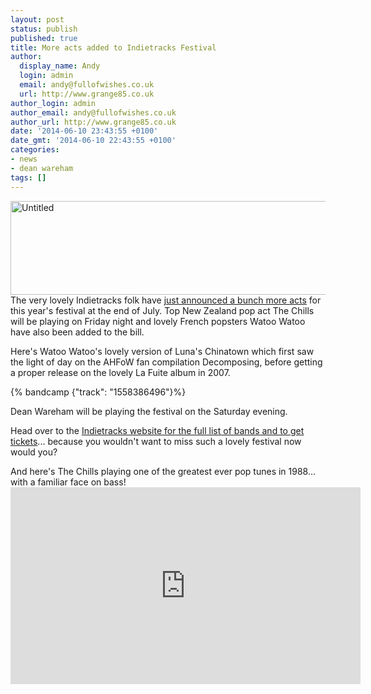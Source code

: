 ```yaml
---
layout: post
status: publish
published: true
title: More acts added to Indietracks Festival
author:
  display_name: Andy
  login: admin
  email: andy@fullofwishes.co.uk
  url: http://www.grange85.co.uk
author_login: admin
author_email: andy@fullofwishes.co.uk
author_url: http://www.grange85.co.uk
date: '2014-06-10 23:43:55 +0100'
date_gmt: '2014-06-10 22:43:55 +0100'
categories:
- news
- dean wareham
tags: []
---
```

<p><a href="https://www.flickr.com/photos/acb/9399364213" title="Untitled by acb, on Flickr"><img src="https://farm3.staticflickr.com/2884/9399364213_55890ca91a_z.jpg" width="640" height="150" class="aligncenter" alt="Untitled"></a><br />
The very lovely Indietracks folk have <a href="http://www.indietracks.co.uk/the-chills-and-the-proper-ornaments-join-indietracks-2014/">just announced a bunch more acts</a> for this year's festival at the end of July. Top New Zealand pop act The Chills will be playing on Friday night and lovely French popsters Watoo Watoo have also been added to the bill.</p>
<p>Here's Watoo Watoo's lovely version of Luna's Chinatown which first saw the light of day on the AHFoW fan compilation Decomposing, before getting a proper release on the lovely La Fuite album in 2007.</p>
{% bandcamp {"track": "1558386496"}%}
<p>Dean Wareham will be playing the festival on the Saturday evening.</p>
<p>Head over to the <a href="http://www.indietracks.co.uk/">Indietracks website for the full list of bands and to get tickets</a>... because you wouldn't want to miss such a lovely festival now would you?</p>
<p>And here's The Chills playing one of the greatest ever pop tunes in 1988... with a familiar face on bass!<br />
<iframe width="560" height="315" src="https://www.youtube.com/embed/1ceMMz_XtLc" frameborder="0" allowfullscreen></iframe>
